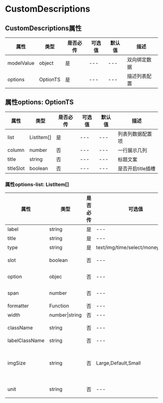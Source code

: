 # CustomDescriptions

## CustomDescriptions属性

| 属性       | 类型     | 是否必传 | 可选值 | 默认值 | 描述         |
| ---------- | -------- | -------- | ------ | ------ | ------------ |
| modelValue | object   | 是       | ---    | ---    | 双向绑定数据 |
| options    | OptionTS | 是       | ---    | ---    | 描述列表配置 |

## 属性options:  OptionTS

| 属性      | 类型       | 是否必传 | 可选值 | 默认值 | 描述              |
| --------- | ---------- | -------- | ------ | ------ | ----------------- |
| list      | ListItem[] | 是       | ---    | ---    | 列表列数据配置项  |
| column    | number     | 否       | ---    | ---    | 一行展示几列      |
| title     | string     | 否       | ---    | ---    | 标题文案          |
| titleSlot | boolean    | 否       | ---    | ---    | 是否开启title插槽 |

### 属性options-list: ListItem[]

| 属性           | 类型           | 是否必传 | 可选值                           | 默认值 | 描述                                                         |
| -------------- | -------------- | -------- | -------------------------------- | ------ | ------------------------------------------------------------ |
| label          | string         | 是       | ---                              | ---    | 描述列表对应`key`                                            |
| title          | string         | 是       | ---                              | ---    | 列标签                                                       |
| type           | string         | 是       | text/img/time/select/money/phone | ---    | 列的内容类型                                                 |
| slot           | boolean        | 否       | ---                              | ---    | 列的内容是否开启插槽                                         |
| option         | objec          | 否       | ---                              | ---    | 当`type:select`时,必传(如:{1: '男'})                         |
| span           | number         | 否       | ---                              | ---    | 当前列的在一行中的占比                                       |
| formatter      | Function       | 否       | ---                              | ---    | 重置格式                                                     |
| width          | number\|string | 否       | ---                              | ---    | 宽度                                                         |
| className      | string         | 否       | ---                              | ---    | 列的内容自定义类名                                           |
| labelClassName | string         | 否       | ---                              | ---    | 列标签自定义类名                                             |
| imgSize        | string         | 否       | Large,Default,Small              | Small  | `type:img`时,设置图片的大小`{Large: '200px',Default: '100px',Small: 50px}` |
| unit           | string         | 否       | ---                              | ---    | `type:money`时用于设置单位                                   |

